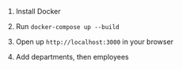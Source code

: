 1. Install Docker

2. Run ```docker-compose up --build```

3. Open up ```http://localhost:3000``` in your browser

4. Add departments, then employees
